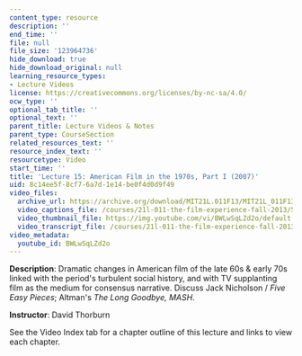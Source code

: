```yaml
---
content_type: resource
description: ''
end_time: ''
file: null
file_size: '123964736'
hide_download: true
hide_download_original: null
learning_resource_types:
- Lecture Videos
license: https://creativecommons.org/licenses/by-nc-sa/4.0/
ocw_type: ''
optional_tab_title: ''
optional_text: ''
parent_title: Lecture Videos & Notes
parent_type: CourseSection
related_resources_text: ''
resource_index_text: ''
resourcetype: Video
start_time: ''
title: 'Lecture 15: American Film in the 1970s, Part I (2007)'
uid: 8c14ee5f-8cf7-6a7d-1e14-be0f4d0d9f49
video_files:
  archive_url: https://archive.org/download/MIT21L.011F13/MIT21L_011F13_L15_300k.mp4
  video_captions_file: /courses/21l-011-the-film-experience-fall-2013/5a7f08364ca05cd39c4be9690c43ab9f_BWLwSqLZd2o.vtt
  video_thumbnail_file: https://img.youtube.com/vi/BWLwSqLZd2o/default.jpg
  video_transcript_file: /courses/21l-011-the-film-experience-fall-2013/cf6b48665deb21e6db3f202bfecde85a_BWLwSqLZd2o.pdf
video_metadata:
  youtube_id: BWLwSqLZd2o
---
```


**Description**: Dramatic changes in American film of the late 60s & early 70s linked with the period's turbulent social history, and with TV supplanting film as the medium for consensus narrative. Discuss Jack Nicholson / _Five Easy Pieces_; Altman's _The Long Goodbye, MASH_.

**Instructor**: David Thorburn

See the Video Index tab for a chapter outline of this lecture and links to view each chapter.

